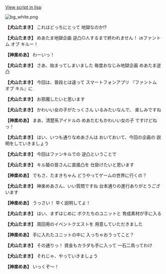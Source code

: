 [View script in lisp](../scripts/202203010.txt)

![bg_white.png](../images/backgrounds/bg_white.png)

**【犬山たまき】**
これはどっちにとって
地獄なのか!?

**【犬山たまき】**
めあたま地獄企画
逆凸○人するまで終われません！
㏌ファントム オブ キルー！

**【神楽めあ】**
わーいっ！

**【犬山たまき】**
さあ、始まってしまいました
毎度おなじみ地獄企画
めあたま逆凸

**【犬山たまき】**
今回は、普段とは違って
スマートフォンアプリ
『ファントム オブ キル』に

**【犬山たまき】**
お邪魔したいと思います

**【犬山たまき】**
かわいい女の子がたっくさん
いるみたいなんで、
楽しみですね

**【神楽めあ】**
まあ、清楚系アイドルの
めあたむもかわいい女の子
ですけどねっ！

**【犬山たまき】**
はい、いつも通りなめあさんは
おいておいて、今回の企画の
説明をしていきましょう

**【犬山たまき】**
今回はファンキルでの
逆凸ということで

**【犬山たまき】**
キル姫の皆さんに直接凸を
仕掛けたいと思います

**【神楽めあ】**
でもさ、たまきちゃん
どうやってゲームの世界に行くの？

**【犬山たまき】**
神楽めあさん、いい質問ですね
台本通りの進行ありがとうございます

**【神楽めあ】**
うっさい！
早く説明してよ！

**【犬山たまき】**
はい、まずはじめに
ボクたちのユニットと
育成素材が手に入る

**【犬山たまき】**
周回用のイベントクエストを
用意していただきました

**【神楽めあ】**
手に入れたユニットの中に
入っちゃおうってこと？

**【犬山たまき】**
その通りっ！
資金もカラダも手に入って
一石二鳥ってわけ

**【犬山たまき】**
それじゃ、やっていきましょう

**【神楽めあ】**
いっくぞ～！
